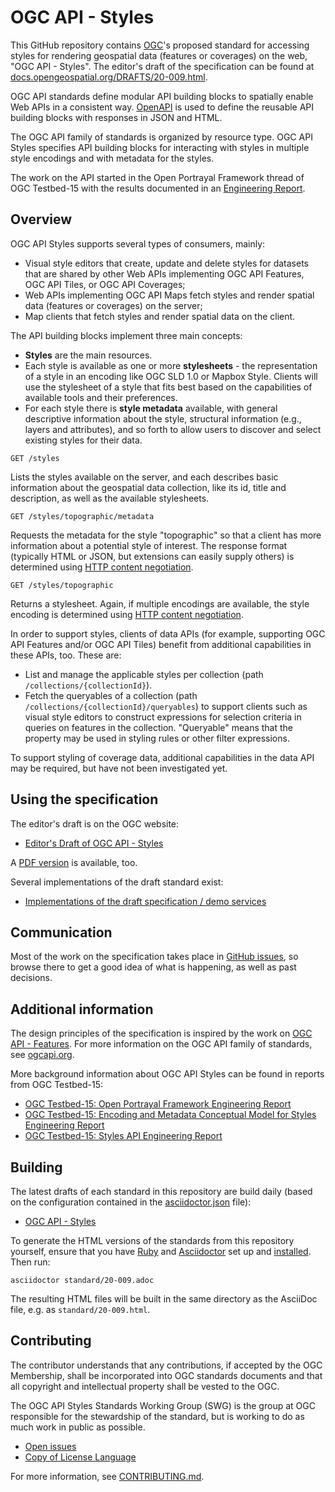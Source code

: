 # OGC API - Styles

This GitHub repository contains [OGC](http://opengeospatial.org)'s proposed standard for accessing styles for rendering geospatial data (features or coverages) on the web, "OGC API - Styles". The editor's draft of the specification can be found at [docs.opengeospatial.org/DRAFTS/20-009.html](http://docs.opengeospatial.org/DRAFTS/20-009.html).

OGC API standards define modular API building blocks to spatially enable Web APIs in a consistent way. [OpenAPI](http://openapis.org) is used to define the reusable API building blocks with responses in JSON and HTML.

The OGC API family of standards is organized by resource type. OGC API Styles specifies API building blocks for interacting with styles in multiple style encodings and with metadata for the styles.

The work on the API started in the Open Portrayal Framework thread of OGC Testbed-15 with the results documented in an [Engineering Report](http://docs.opengeospatial.org/per/19-010r2.html).

## Overview

OGC API Styles supports several types of consumers, mainly:

* Visual style editors that create, update and delete styles for datasets that are shared by other Web APIs implementing OGC API Features, OGC API Tiles, or OGC API Coverages;
* Web APIs implementing OGC API Maps fetch styles and render spatial data (features or coverages) on the server;
* Map clients that fetch styles and render spatial data on the client.

The API building blocks implement three main concepts:

* **Styles** are the main resources.
* Each style is available as one or more **stylesheets** - the representation of a style in an encoding like OGC SLD 1.0 or Mapbox Style. Clients will use the stylesheet of a style that fits best based on the capabilities of available tools and their preferences.
* For each style there is **style metadata** available, with general descriptive information about the style, structural information (e.g., layers and attributes), and so forth to allow users to discover and select existing styles for their data.

```
GET /styles
```

Lists the styles available on the server, and each describes basic information about the geospatial data collection, like its id, title and description, as well as the available stylesheets.

```
GET /styles/topographic/metadata
```

Requests the metadata for the style "topographic" so that a client has more information about a potential style of interest. The response format (typically HTML or JSON, but extensions can easily supply others) is determined using [HTTP content negotiation](https://restfulapi.net/content-negotiation/).

```
GET /styles/topographic
```

Returns a stylesheet. Again, if multiple encodings are available, the style encoding is determined using [HTTP content negotiation](https://restfulapi.net/content-negotiation/).

In order to support styles, clients of data APIs (for example, supporting OGC API Features and/or OGC API Tiles) benefit from additional capabilities in these APIs, too. These are:

* List and manage the applicable styles per collection (path `/collections/{collectionId}`).
* Fetch the queryables of a collection (path `/collections/{collectionId}/queryables`) to support clients such as visual style editors to construct expressions for selection criteria in queries on features in the collection. "Queryable" means that the property may be used in styling rules or other filter expressions.

To support styling of coverage data, additional capabilities in the data API may be required, but have not been investigated yet.

## Using the specification

The editor's draft is on the OGC website:

* [Editor's Draft of OGC API - Styles](http://docs.opengeospatial.org/DRAFTS/20-009.html)

A [PDF version](http://docs.opengeospatial.org/DRAFTS/20-009.pdf) is available, too.

Several implementations of the draft standard exist:

* [Implementations of the draft specification / demo services](implementations.md)

## Communication

Most of the work on the specification takes place in [GitHub issues](https://github.com/opengeospatial/ogcapi-styles/issues),
so browse there to get a good idea of what is happening, as well as past decisions.

## Additional information

The design principles of the specification is inspired by the work on [OGC API - Features](https://github.com/opengeospatial/ogcapi-features). For more information on the OGC API family of standards, see [ogcapi.org](http://ogcapi.org/).

More background information about OGC API Styles can be found in reports from OGC Testbed-15:
* [OGC Testbed-15: Open Portrayal Framework Engineering Report](http://docs.opengeospatial.org/per/19-018.html)
* [OGC Testbed-15: Encoding and Metadata Conceptual Model for Styles Engineering Report](http://docs.opengeospatial.org/per/19-023r1.html)
* [OGC Testbed-15: Styles API Engineering Report](http://docs.opengeospatial.org/per/19-010r2.html)

## Building

The latest drafts of each standard in this repository are build daily (based on the configuration contained in the [asciidoctor.json](https://github.com/opengeospatial/ogcapi-features/blob/master/asciidoctor.json) file):

* [OGC API - Styles](http://docs.opengeospatial.org/DRAFTS/20-009.html)

To generate the HTML versions of the standards from this repository yourself, ensure that you have [Ruby](https://www.ruby-lang.org/en/) and
[Asciidoctor](https://asciidoctor.org/) set up and [installed](https://asciidoctor.org/docs/#get-started-with-asciidoctor).
Then run:

```
asciidoctor standard/20-009.adoc
```

The resulting HTML files will be built in the same directory as the AsciiDoc file, e.g. as `standard/20-009.html`.

## Contributing

The contributor understands that any contributions, if accepted by the OGC Membership, shall be incorporated into OGC standards documents and that all copyright and intellectual property shall be vested to the OGC.

The OGC API Styles Standards Working Group (SWG) is the group at OGC responsible for the stewardship of the standard, but is working to do as much work in public as possible.

* [Open issues](https://github.com/opengeospatial/ogcapi-styles/issues)
* [Copy of License Language](https://raw.githubusercontent.com/opengeospatial/ogcapi-styles/master/LICENSE)

For more information, see [CONTRIBUTING.md](CONTRIBUTING.md).

